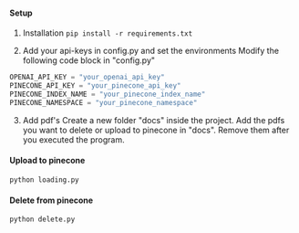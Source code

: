#### Setup
1. Installation
  `pip install -r requirements.txt`

2. Add your api-keys in config.py and set the environments
  Modify the following code block in "config.py"
  ```python
OPENAI_API_KEY = "your_openai_api_key"
PINECONE_API_KEY = "your_pinecone_api_key"
PINECONE_INDEX_NAME = "your_pinecone_index_name"
PINECONE_NAMESPACE = "your_pinecone_namespace"
  ```

3. Add pdf's
  Create a new folder "docs" inside the project.
  Add the pdfs you want to delete or upload to pinecone in "docs".
  Remove them after you executed the program.

#### Upload to pinecone
`python loading.py`

#### Delete from pinecone
`python delete.py`
